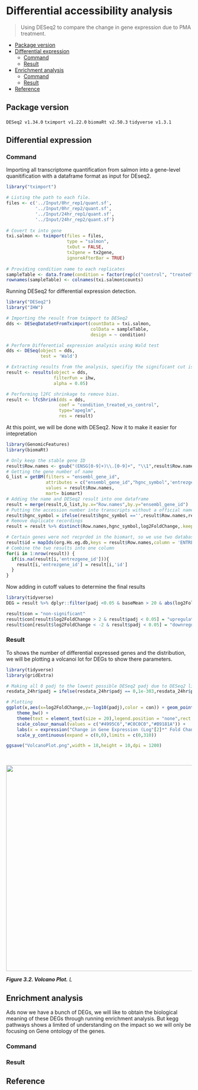 # Differential accessibility analysis
> Using DESeq2 to compare the change in gene expression due to PMA treatment. 

* [Package version](#package-version)
* [Differential expression](#differential-expression)
    + [Command](#command)
    + [Result](#result)
* [Enrichment analysis](#enrichment-analysis)
    + [Command](#command)
    + [Result](#result)
* [Reference](#reference)

## Package version
`DESeq2 v1.34.0`
`tximport v1.22.0`
`biomaRt v2.50.3`
`tidyverse v1.3.1`


## Differential expression

### Command
Importing all transcriptome quantification from salmon into a gene-level quanitification with a dataframe format as input for DEseq2.

```R
library("tximport")

# Listing the path to each file.
files <- c('../Input/0hr_rep1/quant.sf',
           '../Input/0hr_rep2/quant.sf',
           '../Input/24hr_rep1/quant.sf',
           '../Input/24hr_rep2/quant.sf')
          
# Covert tx into gene          
txi.salmon <- tximport(files = files,
                       type = "salmon",
                       txOut = FALSE,
                       tx2gene = tx2gene,
                       ignoreAfterBar = TRUE)
                      
# Providing condition name to each replicates
sampleTable <- data.frame(condition = factor(rep(c("control", "treated"),each = 2)))
rownames(sampleTable) <- colnames(txi.salmon$counts)  
```

Running DESeq2 for differential expression detection.

```R
library("DESeq2")
library("IHW")

# Importing the result from tximport to DESeq2
dds <- DESeqDataSetFromTximport(countData = txi.salmon,
                                colData = sampleTable,
                                design = ~ condition) 

# Perform Differential expression analysis using Wald test
dds <- DESeq(object = dds,
             test = 'Wald')

# Extracting results from the analysis, specifiy the significant cut is 0.05
result <- results(object = dds,
                  filterFun = ihw,
                  alpha = 0.05)

# Performing l2FC shrinkage to remove bias.
result <- lfcShrink(dds = dds,
                    coef = "condition_treated_vs_control",
                    type="apeglm",
                    res = result)
```

At this point, we will be done with DESeq2. Now it to make it easier for intepretation

```R
library(GenomicFeatures)
library(biomaRt)

# Only keep the stable gene ID
result$Row.names <- gsub("(ENSG[0-9]+)\\.[0-9]+", "\\1",result$Row.names) 
# Getting the gene number of name
G_list = getBM(filters = "ensembl_gene_id",
               attributes = c("ensembl_gene_id","hgnc_symbol",'entrezgene_id'),
               values = result$Row.names,
               mart= biomart)
# Adding the name and DESeq2 result into one dataframe
result = merge(result,G_list,by.x="Row.names",by.y="ensembl_gene_id") 
# Putting the accession number into transcripts without a official name
result$hgnc_symbol = ifelse(result$hgnc_symbol =='',result$Row.names,result$hgnc_symbol)  
# Remove duplicate recordings
result = result %>% distinct(Row.names,hgnc_symbol,log2FoldChange,.keep_all = T)

# Certain genes were not recprded in the biomart, so we use two databases
result$id = mapIds(org.Hs.eg.db,keys = result$Row.names,column = 'ENTREZID',keytype = 'ENSEMBL',multiVals = 'first')
# Combine the two results into one column
for(i in 1:nrow(result)) {
  if(is.na(result[i,'entrezgene_id'])){
    result[i,'entrezgene_id'] = result[i,'id']
  } 
}
```

Now adding in cutoff values to determine the final results

```R
library(tidyverse)
DEG = result %>% dplyr::filter(padj <0.05 & baseMean > 20 & abs(log2FoldChange) > 2) 

result$con = "non-significant"
result$con[result$log2FoldChange > 2 & result$padj < 0.05] = "upregulated"
result$con[result$log2FoldChange < -2 & result$padj < 0.05] = "downregulated"
```

### Result

To shows the number of differential expressed genes and the distribution, we will be plotting a volcanoi lot for DEGs to show there parameters. 

```R
library(tidyverse)
library(gridExtra)

# Making all 0 padj to the lowest possible DESeq2 padj due to DESeq2 limitation
resdata_24hr$padj = ifelse(resdata_24hr$padj == 0,1e-303,resdata_24hr$padj)

# Plotting
ggplot(x,aes(x=log2FoldChange,y=-log10(padj),color = con)) + geom_point() +
    theme_bw() +                                                                  
    theme(text = element_text(size = 20),legend.position = "none",rect = element_rect(fill = "transparent")) +
    scale_colour_manual(values = c("#4995C6","#C0C0C0","#B9181A")) +                       # Change the colour of dots
    labs(x = expression("Change in Gene Expression (Log"[2]*" Fold Change)"),y = expression("-log"[10]*"(p adjusted)"),color = "Gene status") + #naming
    scale_y_continuous(expand = c(0,0),limits = c(0,310))                                         # Remove the gap between the results and x margin

ggsave("VolcanoPlot.png",width = 18,height = 10,dpi = 1200)
```

<br />
<p align="center">
  <img width="1010" height="558" src="https://github.com/Yifan-bio/msc/blob/1fb309d9561fa7637da54930f01d4f31f3de1667/Master/Image/VolcanoPlot.png">
</p>

_**Figure 3.2. Volcano Plot.** L_


## Enrichment analysis

Ads now we have a bunch of DEGs, we will like to obtain the biological meaning of these DEGs through running enrichment analysis. But kegg pathways shows a limited of understanding on the impact so we will only be focusing on Gene ontology of the genes.

### Command

### Result

## Reference


